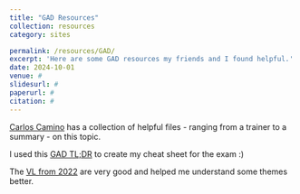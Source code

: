 ```yaml
---
title: "GAD Resources"
collection: resources
category: sites

permalink: /resources/GAD/
excerpt: 'Here are some GAD resources my friends and I found helpful.'
date: 2024-10-01
venue: #
slidesurl: #
paperurl: #
citation: #
---
```


[Carlos Camino](https://www.carlos-camino.de/gad.html) has a collection of helpful files - ranging from a trainer to a summary - on this topic.

I used this [GAD TL;DR](http://berrakkilic.github.io/files/gadtldr.pdf) to create my cheat sheet for the exam :)

The [VL from 2022](https://live.rbg.tum.de/?year=2022&term=S&slug=gad&view=3) are very good and helped me understand some themes better.
